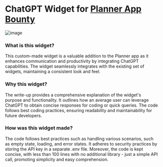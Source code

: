 
# ChatGPT Widget for  [Planner App Bounty](https://app.stackup.dev/bounty/planner-app-%E2%80%93-your-custom-widget)
![image](https://github.com/keanecodes/2023-webdev-react-6-planner-app/assets/22881005/e61b3980-cd76-4917-8e33-3160c744f12b)

### What is this widget?
This custom-made widget is a valuable addition to the Planner app as it enhances communication and productivity by integrating ChatGPT capabilities. The widget seamlessly integrates with the existing set of widgets, maintaining a consistent look and feel.
### Why this widget?
The write-up provides a comprehensive explanation of the widget's purpose and functionality. It outlines how an average user can leverage ChatGPT to obtain concise responses for coding or quick queries. The code follows best coding practices, ensuring readability and maintainability for future developers.
### How was this widget made?
The code follows best practices such as handling various scenarios, such as empty state, loading, and error states. It adheres to security practices by storing the API key in a separate .env file. Moreover, the code is kept concise, with less than 100 lines with no additional library - just a simple API call, promoting simplicity and easy comprehension.
